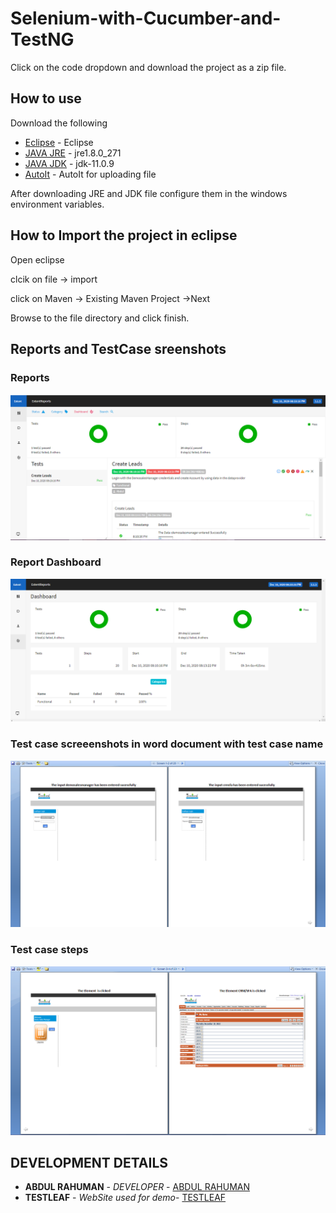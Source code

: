 # Selenium-with-Cucumber-and-TestNG

Click on the code dropdown and download the project as a zip file.


## How to use
  
  Download the following
  
* [Eclipse](https://www.eclipse.org/downloads/packages/release/juno/sr2/eclipse-ide-java-developers) - Eclipse
* [JAVA JRE](https://www.oracle.com/in/java/technologies/javase-jre8-downloads.html) - jre1.8.0_271
* [JAVA JDK](https://www.oracle.com/in/java/technologies/javase/javase-jdk8-downloads.html) - jdk-11.0.9
* [AutoIt](https://www.autoitscript.com/site/autoit/downloads/) - AutoIt for uploading file

After downloading JRE and JDK file configure them in the windows environment variables.


How to Import the project in eclipse
-----------------------

Open eclipse

clcik on file -> import

click on Maven -> Existing Maven Project ->Next

Browse to the file directory and click finish.


## Reports and TestCase sreenshots

### Reports
![alt Reports](https://github.com/Abdull8870/Selenium-TestNG-Framework/blob/main/Details/Report.PNG)


### Report Dashboard
![alt Dashboard](https://github.com/Abdull8870/Selenium-TestNG-Framework/blob/main/Details/ReportDashboard.PNG)

### Test case screeenshots in word document with test case name
![alt ScreenShot](https://github.com/Abdull8870/Selenium-TestNG-Framework/blob/main/Details/StepsScreenShots.PNG)

### Test case steps
![alt steps](https://github.com/Abdull8870/Selenium-TestNG-Framework/blob/main/Details/StepsScreenShots2.PNG)

## DEVELOPMENT DETAILS

* **ABDUL RAHUMAN** - *DEVELOPER* - [ABDUL RAHUMAN](https://github.com/Abdull8870)
* **TESTLEAF**   - *WebSite used for demo*- [TESTLEAF](http://leaftaps.com/opentaps/control/main)
